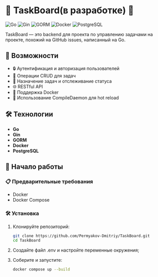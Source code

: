# 🌟 TaskBoard(в разработке) 🌟

![Go](https://img.shields.io/badge/Go-1.18%2B-blue)
![Gin](https://img.shields.io/badge/Gin-%E2%9C%94%EF%B8%8F-green)
![GORM](https://img.shields.io/badge/GORM-%E2%9C%94%EF%B8%8F-green)
![Docker](https://img.shields.io/badge/Docker-%E2%9C%94%EF%B8%8F-blue)
![PostgreSQL](https://img.shields.io/badge/PostgreSQL-%E2%9C%94%EF%B8%8F-blue)

TaskBoard — это backend для проекта по управлению задачами на проекте, похожий на GitHub issues, написанный на Go. 

## 🚀 Возможности

- 🔒 Аутентификация и авторизация пользователей
- 📝 Операции CRUD для задач
- 👥 Назначение задач и отслеживание статуса
- 🌐 RESTful API
- 🐳 Поддержка Docker
- 🔄 Использование CompileDaemon для hot reload

## 🛠️ Технологии

- **Go**
- **Gin**
- **GORM**
- **Docker**
- **PostgreSQL**

## 🚀 Начало работы

### 📋 Предварительные требования

- Docker
- Docker Compose

### 🛠️ Установка

1. Клонируйте репозиторий:
   ```bash
   git clone https://github.com/Permyakov-Dmitriy/TaskBoard.git
   cd TaskBoard
   ```

2. Создайте файл .env и настройте переменные окружения;

3. Соберите и запустите:
   ```bash
   docker compose up --build
   ```
